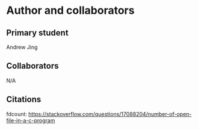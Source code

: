 Author and collaborators
========================

Primary student
---------------
Andrew Jing


Collaborators
-------------
N/A


Citations
---------
fdcount: <https://stackoverflow.com/questions/17088204/number-of-open-file-in-a-c-program>
